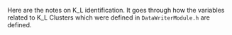 Here are the notes on K_L identification. It goes through how the variables related to K_L Clusters which were defined in ```DataWriterModule.h``` are defined.






